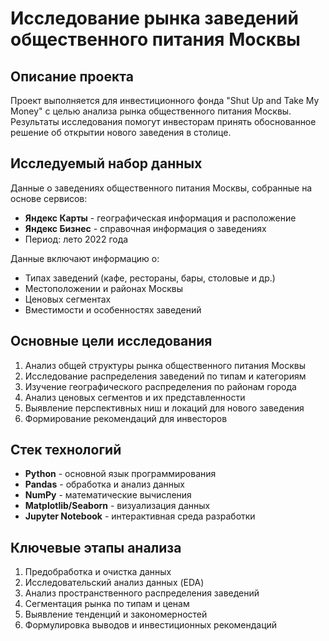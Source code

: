 # Исследование рынка заведений общественного питания Москвы

## Описание проекта
Проект выполняется для инвестиционного фонда "Shut Up and Take My Money" с целью анализа рынка общественного питания Москвы. Результаты исследования помогут инвесторам принять обоснованное решение об открытии нового заведения в столице.

## Исследуемый набор данных
Данные о заведениях общественного питания Москвы, собранные на основе сервисов:
- **Яндекс Карты** - географическая информация и расположение
- **Яндекс Бизнес** - справочная информация о заведениях
- Период: лето 2022 года

Данные включают информацию о:
- Типах заведений (кафе, рестораны, бары, столовые и др.)
- Местоположении и районах Москвы
- Ценовых сегментах
- Вместимости и особенностях заведений

## Основные цели исследования
1. Анализ общей структуры рынка общественного питания Москвы
2. Исследование распределения заведений по типам и категориям
3. Изучение географического распределения по районам города
4. Анализ ценовых сегментов и их представленности
5. Выявление перспективных ниш и локаций для нового заведения
6. Формирование рекомендаций для инвесторов

## Стек технологий
- **Python** - основной язык программирования
- **Pandas** - обработка и анализ данных
- **NumPy** - математические вычисления
- **Matplotlib/Seaborn** - визуализация данных
- **Jupyter Notebook** - интерактивная среда разработки

## Ключевые этапы анализа
1. Предобработка и очистка данных
2. Исследовательский анализ данных (EDA)
3. Анализ пространственного распределения заведений
4. Сегментация рынка по типам и ценам
5. Выявление тенденций и закономерностей
6. Формулировка выводов и инвестиционных рекомендаций